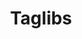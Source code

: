 ---
title: "Taglibs"
description: "Everything you need to know to migrate old tabligs to Clay taglibs."
layout: "type"
icon: "code"
weight: 1
---